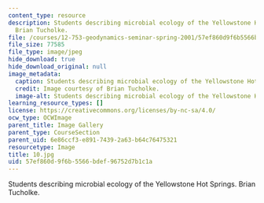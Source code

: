 ```yaml
---
content_type: resource
description: Students describing microbial ecology of the Yellowstone Hot Springs.
  Brian Tucholke.
file: /courses/12-753-geodynamics-seminar-spring-2001/57ef860d9f6b5566bdef96752d7b1c1a_10.jpg
file_size: 77585
file_type: image/jpeg
hide_download: true
hide_download_original: null
image_metadata:
  caption: Students describing microbial ecology of the Yellowstone Hot Springs.
  credit: Image courtesy of Brian Tucholke.
  image-alt: Students describing microbial ecology of the Yellowstone Hot Springs.
learning_resource_types: []
license: https://creativecommons.org/licenses/by-nc-sa/4.0/
ocw_type: OCWImage
parent_title: Image Gallery
parent_type: CourseSection
parent_uid: 6e86ccf3-e891-7439-2a63-b64c76475321
resourcetype: Image
title: 10.jpg
uid: 57ef860d-9f6b-5566-bdef-96752d7b1c1a
---
```

Students describing microbial ecology of the Yellowstone Hot Springs. Brian Tucholke.
